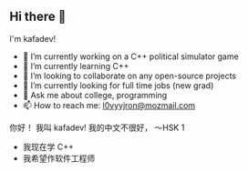 ## Hi there 👋

I'm kafadev! 

- 🔭 I’m currently working on a C++ political simulator game
- 🌱 I’m currently learning C++
- 👯 I’m looking to collaborate on any open-source projects
- 🤔 I’m currently looking for full time jobs (new grad)
- 💬 Ask me about college, programming
- 📫 How to reach me: l0vyyjron@mozmail.com

你好！ 我叫 kafadev! 我的中文不很好， ～HSK 1
- 我现在学 C++
- 我希望作软件工程师
